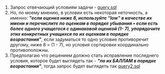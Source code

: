 1. Запрос отвечающий условиям задачи - [query.sql](query.sql)
2. Но, по моему мнению, в условии есть некоторая неточность, 
а именно: _**"если оценка ниже 8, используйте “low” в качестве их имени
   и перечислите по оценкам в порядке убывания
   • если есть более одного учащегося с одинаковой оценкой (1-
   7), упорядочите этих конкретных учащихся по их оценкам в
   порядке возрастания"**_, если задуматься то одно условие противоречит другому,
ниже 8 = (1 - 7), но условия сортировки координально противоположны.
3. Предполагаю что решением должно стать исправление последнего условия, которое будет выглядеть так - 
**_"по их БАЛЛАМ в порядке возрастания"_**, тогда запрос будет выглядеть так [query2.sql](query2.sql)
